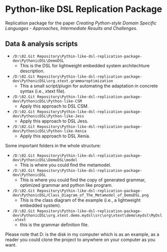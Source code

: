 
# Python-like DSL Replication Package
Replication package for the paper _Creating Python-style Domain Specific Languages - Approaches, Intermediate Results and Challenges_.

## Data & analysis scripts

* `/D:\02.Git Repository\Pythin-like-dsl-replication-package-dev\PythonicDSL\DemoDSL`
	- This is the DSL for lightweight embedded system architechture description. 
* `/D:\02.Git Repository\Pythin-like-dsl-replication-package-dev\PythonicDSL\org.xtext.grammaroptimization`
	- This a small script/plugin for automating the adaptation in concrete syntax (i.e., xtext file).
* `/D:\02.Git Repository\Pythin-like-dsl-replication-package-dev\PythonicDSL\Python-like-CSM`
	- Apply this approach to DSL CSM.
* `/D:\02.Git Repository\Pythin-like-dsl-replication-package-dev\PythonicDSL\Python-like-Jess`
	- Apply this approach to DSL Jess.
* `/D:\02.Git Repository\Pythin-like-dsl-replication-package-dev\PythonicDSL\Python-like-Xenia`
	- Apply this approach to DSL Xenia.
	
Some important folders in the whole structure:
* `/D:\02.Git Repository\Pythin-like-dsl-replication-package-dev\PythonicDSL\DemoDSL\model` 
	- This is where you could find the metamodel.
* `/D:\02.Git Repository\Pythin-like-dsl-replication-package-dev\PythonicDSL` 
	- This is where you could find the copy of generated grammar, optimized grammar and python like program.
* `/D:\02.Git Repository\Pythin-like-dsl-replication-package-dev\PythonicDSL/Class_Diagram_of_The_Metamodel_of_DemoDSL.png`
	- This is the class diagram of the example (i.e., a lightweight embedded system).
* `/D:\02.Git Repository\Pythin-like-dsl-replication-package-dev\PythonicDSL\org.xtext.demo.mydsl\src\org\xtext\demo\mydsl\MyDsl.xtext` 
	- this is the grammar definition file.
	
Please note that D: is the disk in my computer which is as an example, as a reader you could clone the project to anywhere on your computer as you want.